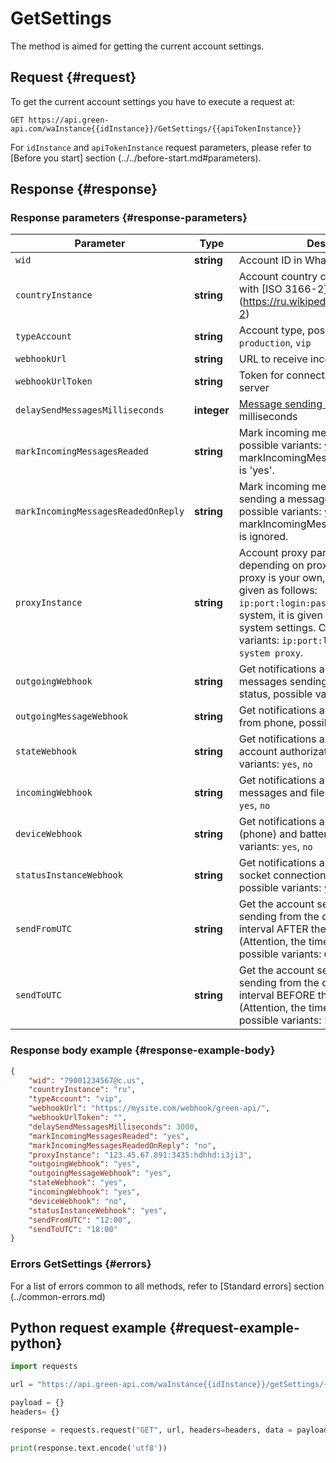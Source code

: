 # GetSettings

The method is aimed for getting the current account settings.

## Request {#request}

To get the current account settings you have to execute a request at:
```
GET https://api.green-api.com/waInstance{{idInstance}}/GetSettings/{{apiTokenInstance}}
```

For `idInstance` and `apiTokenInstance` request parameters, please refer to [Before you start] section (../../before-start.md#parameters).

## Response {#response}

### Response parameters {#response-parameters}

Parameter | Type |  Description
----- | ----- | ----- 
`wid` | **string** | Account ID in WhatsApp
`countryInstance` | **string** | Account country code in accordance with [ISO 3166-2] standard (https://ru.wikipedia.org/wiki/ISO_3166-2)
`typeAccount` | **string** | Account type, possible variants: `trial`, `production`, `vip`
`webhookUrl` | **string** | URL to receive incoming notifications
`webhookUrlToken` | **string** | Token for connecting to your webhook server
`delaySendMessagesMilliseconds` | **integer** | [Message sending delay](../send-messages-delay.md) is in milliseconds
`markIncomingMessagesReaded` | **string** | Mark incoming messages as read or not, possible variants: `yes`, `no`. Ignored if markIncomingMessagesReadedOnReply is 'yes'.
`markIncomingMessagesReadedOnReply` | **string** | Mark incoming messages as read when sending a message to the chat via API, possible variants: `yes`, `no`. If 'yes', then markIncomingMessagesReaded setting is ignored.
`proxyInstance` | **string** | Account proxy parameters. Displayed depending on proxy settings. If the proxy is your own, all parameters are given as follows:  `ip:port:login:password`. If the proxy is system, it is given depending on proxy system settings. Can have the following variants: `ip:port:login:password` or `system proxy`.
`outgoingWebhook` | **string** | Get notifications about outgoing messages sending / delivering / reading status, possible variants: `yes`, `no`
`outgoingMessageWebhook` | **string** | Get notifications about messages sent from phone, possible variants: `yes`, `no`
`stateWebhook` | **string** | Get notifications about changes in the account authorization status, possible variants: `yes`, `no`
`incomingWebhook` | **string** | Get notifications about incoming messages and files, possible variants: `yes`, `no`
`deviceWebhook` | **string** | Get notifications about the device (phone) and battery level, possible variants: `yes`, `no`
`statusInstanceWebhook` | **string** | Get notifications about the account socket connection status change, possible variants: `yes`, `no`
`sendFromUTC` | **string** | Get the account setting - the delay of sending from the queue within the time interval AFTER the specified one (Attention, the time is indicated in UTC), possible variants: `09:00`
`sendToUTC` | **string** |  Get the account setting - the delay of sending from the queue within the time interval BEFORE the specified one (Attention, the time is indicated in UTC), possible variants: `12:00`

### Response body example {#response-example-body}

```json
{
    "wid": "79001234567@c.us", 
    "countryInstance": "ru",
    "typeAccount": "vip",
    "webhookUrl": "https://mysite.com/webhook/green-api/",
    "webhookUrlToken": "",
    "delaySendMessagesMilliseconds": 3000,
    "markIncomingMessagesReaded": "yes",
    "markIncomingMessagesReadedOnReply": "no",
    "proxyInstance": "123.45.67.891:3435:hdhhd:i3ji3",
    "outgoingWebhook": "yes",
    "outgoingMessageWebhook": "yes",
    "stateWebhook": "yes",
    "incomingWebhook": "yes",
    "deviceWebhook": "no",
    "statusInstanceWebhook": "yes",
    "sendFromUTC": "12:00",
    "sendToUTC": "18:00"
}
```

### Errors GetSettings {#errors}

For a list of errors common to all methods, refer to [Standard errors] section (../common-errors.md)

## Python request example {#request-example-python}

```python
import requests

url = "https://api.green-api.com/waInstance{{idInstance}}/getSettings/{{apiTokenInstance}}"

payload = {}
headers= {}

response = requests.request("GET", url, headers=headers, data = payload)

print(response.text.encode('utf8'))
```
